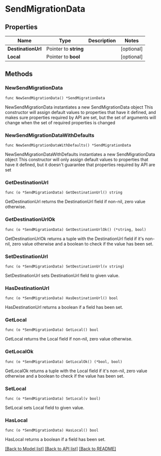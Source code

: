 # SendMigrationData

## Properties

Name | Type | Description | Notes
------------ | ------------- | ------------- | -------------
**DestinationUrl** | Pointer to **string** |  | [optional] 
**Local** | Pointer to **bool** |  | [optional] 

## Methods

### NewSendMigrationData

`func NewSendMigrationData() *SendMigrationData`

NewSendMigrationData instantiates a new SendMigrationData object
This constructor will assign default values to properties that have it defined,
and makes sure properties required by API are set, but the set of arguments
will change when the set of required properties is changed

### NewSendMigrationDataWithDefaults

`func NewSendMigrationDataWithDefaults() *SendMigrationData`

NewSendMigrationDataWithDefaults instantiates a new SendMigrationData object
This constructor will only assign default values to properties that have it defined,
but it doesn't guarantee that properties required by API are set

### GetDestinationUrl

`func (o *SendMigrationData) GetDestinationUrl() string`

GetDestinationUrl returns the DestinationUrl field if non-nil, zero value otherwise.

### GetDestinationUrlOk

`func (o *SendMigrationData) GetDestinationUrlOk() (*string, bool)`

GetDestinationUrlOk returns a tuple with the DestinationUrl field if it's non-nil, zero value otherwise
and a boolean to check if the value has been set.

### SetDestinationUrl

`func (o *SendMigrationData) SetDestinationUrl(v string)`

SetDestinationUrl sets DestinationUrl field to given value.

### HasDestinationUrl

`func (o *SendMigrationData) HasDestinationUrl() bool`

HasDestinationUrl returns a boolean if a field has been set.

### GetLocal

`func (o *SendMigrationData) GetLocal() bool`

GetLocal returns the Local field if non-nil, zero value otherwise.

### GetLocalOk

`func (o *SendMigrationData) GetLocalOk() (*bool, bool)`

GetLocalOk returns a tuple with the Local field if it's non-nil, zero value otherwise
and a boolean to check if the value has been set.

### SetLocal

`func (o *SendMigrationData) SetLocal(v bool)`

SetLocal sets Local field to given value.

### HasLocal

`func (o *SendMigrationData) HasLocal() bool`

HasLocal returns a boolean if a field has been set.


[[Back to Model list]](../README.md#documentation-for-models) [[Back to API list]](../README.md#documentation-for-api-endpoints) [[Back to README]](../README.md)


